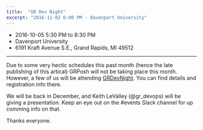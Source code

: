 ```yaml
---
title:  "GR Dev Night"
excerpt: "2016-11-02 6:00 PM - Davenport University"
---
```


* 2016-10-05 5:30 PM to 8:30 PM
* Davenport University
* 6191 Kraft Avenue S.E., Grand Rapids, MI 49512

---

Due to some very hectic schedules this past month (hence the late publishing of this artical) GRPosh will not be taking place this month.  However, a few of us will be attending [GRDevNight](http://grdevnight.org).  You can find details and registration info there.

We will be back in December, and Keith LeValley (@gr_devops) will be giving a presentation.  Keep an eye out on the #events Slack channel for up comming info on that.

Thanks everyone.
